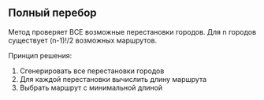 ## Полный перебор

Метод проверяет ВСЕ возможные перестановки городов. Для n городов существует (n-1)!/2 возможных маршрутов.

Принцип решения:
1. Сгенерировать все перестановки городов
2. Для каждой перестановки вычислить длину маршрута
3. Выбрать маршрут с минимальной длиной
